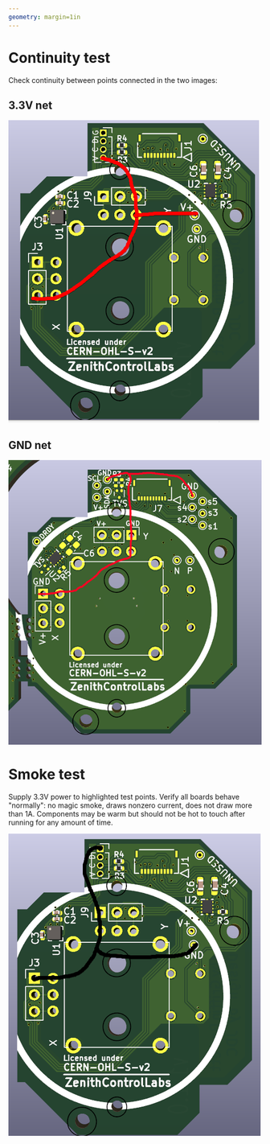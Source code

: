 ```yaml
---
geometry: margin=1in
---
```


# Continuity test

Check continuity between points connected in the two images:

## 3.3V net

![](3.3v.png)

## GND net

![](gnd.png)

# Smoke test

Supply 3.3V power to highlighted test points. 
Verify all boards behave "normally": no magic smoke, draws nonzero current, does not draw more than 1A.
Components may be warm but should not be hot to touch after running for any amount of time.

![](testpoints.png)